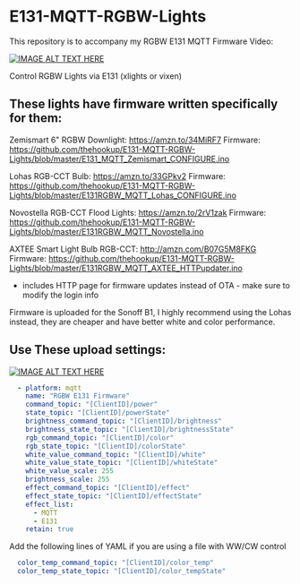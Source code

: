 # E131-MQTT-RGBW-Lights

This repository is to accompany my RGBW E131 MQTT Firmware Video:

[![IMAGE ALT TEXT HERE](https://img.youtube.com/vi/r5gju3l6AFQ/0.jpg)](https://www.youtube.com/watch?v=r5gju3l6AFQ)

Control RGBW Lights via E131 (xlights or vixen)
## These lights have firmware written specifically for them:

Zemismart 6" RGBW Downlight: https://amzn.to/34MiRF7
Firmware: https://github.com/thehookup/E131-MQTT-RGBW-Lights/blob/master/E131_MQTT_Zemismart_CONFIGURE.ino


Lohas RGB-CCT Bulb: https://amzn.to/33GPkv2
Firmware: https://github.com/thehookup/E131-MQTT-RGBW-Lights/blob/master/E131RGBW_MQTT_Lohas_CONFIGURE.ino


Novostella RGB-CCT Flood Lights: https://amzn.to/2rV1zak
Firmware: https://github.com/thehookup/E131-MQTT-RGBW-Lights/blob/master/E131RGBW_MQTT_Novostella.ino


AXTEE Smart Light Bulb RGB-CCT: http://amzn.com/B07G5M8FKG
Firmware: https://github.com/thehookup/E131-MQTT-RGBW-Lights/blob/master/E131RGBW_MQTT_AXTEE_HTTPupdater.ino
  - includes HTTP page for firmware updates instead of OTA - make sure to modify the login info

Firmware is uploaded for the Sonoff B1, I highly recommend using the Lohas instead, they are cheaper and have better white and color performance.

## Use These upload settings:

[![IMAGE ALT TEXT HERE](https://github.com/thehookup/E131-MQTT-RGBW-Lights/blob/master/upload_settings.JPG?raw=true)](https://github.com/thehookup/E131-MQTT-RGBW-Lights/blob/master/upload_settings.JPG?raw=true)

```yaml
  - platform: mqtt
    name: "RGBW E131 Firmware"
    command_topic: "[ClientID]/power"
    state_topic: "[ClientID]/powerState"
    brightness_command_topic: "[ClientID]/brightness"
    brightness_state_topic: "[ClientID]/brightnessState"
    rgb_command_topic: "[ClientID]/color"
    rgb_state_topic: "[ClientID]/colorState"
    white_value_command_topic: "[ClientID]/white"
    white_value_state_topic: "[ClientID]/whiteState"
    white_value_scale: 255
    brightness_scale: 255
    effect_command_topic: "[ClientID]/effect"
    effect_state_topic: "[ClientID]/effectState"
    effect_list:
      - MQTT
      - E131
    retain: true
```

Add the following lines of YAML if you are using a file with WW/CW control

```yaml
  color_temp_command_topic: "[ClientID]/color_temp"
  color_temp_state_topic: "[ClientID]/color_tempState"
```
